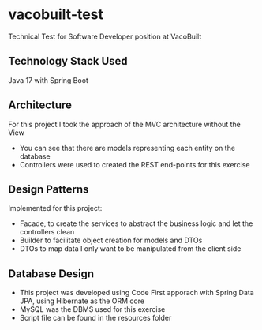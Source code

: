 # vacobuilt-test
Technical Test for Software Developer position at VacoBuilt

## Technology Stack Used
Java 17 with Spring Boot

## Architecture
For this project I took the approach of the MVC architecture without the View
* You can see that there are models representing each entity on the database
* Controllers were used to created the REST end-points for this exercise

## Design Patterns
Implemented for this project:
* Facade, to create the services to abstract the business logic and let the controllers clean
* Builder to facilitate object creation for models and DTOs
* DTOs to map data I only want to be manipulated from the client side

## Database Design
* This project was developed using Code First apporach with Spring Data JPA, using Hibernate as the ORM core
* MySQL was the DBMS used for this exercise
* Script file can be found in the resources folder

